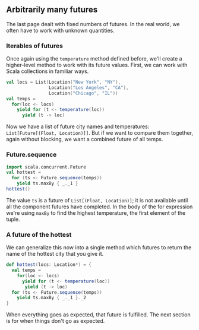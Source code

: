Arbitrarily many futures
------------------------

The last page dealt with fixed numbers of futures. In the real world,
we often have to work with unknown quantities.

### Iterables of futures

Once again using the `temperature` method defined before, we'll create
a higher-level method to work with its future values. First, we can
work with Scala collections in familiar ways.

```scala
val locs = List(Location("New York", "NY"),
                Location("Los Angeles", "CA"),
                Location("Chicago", "IL"))
val temps =
  for(loc <- locs)
    yield for (t <- temperature(loc))
      yield (t -> loc)
```

Now we have a list of future city names and temperatures:
`List[Future[(Float, Location)]]`. But if we want to compare them
together, again without blocking, we want a combined future of all
temps.

### Future.sequence

```scala
import scala.concurrent.Future
val hottest =
  for (ts <- Future.sequence(temps))
    yield ts.maxBy { _._1 }
hottest()
```

The value `ts` is a future of `List[(Float, Location)]`; it is not
available until all the component futures have completed. In the body
of the for expression we're using `maxBy` to find the highest
temperature, the first element of the tuple.

### A future of the hottest

We can generalize this now into a single method which futures to
return the name of the hottest city that you give it.

```scala
def hottest(locs: Location*) = {
  val temps =
    for(loc <- locs)
      yield for (t <- temperature(loc))
       yield (t -> loc)
  for (ts <- Future.sequence(temps))
    yield ts.maxBy { _._1 }._2
}
```

When everything goes as expected, that future is fulfilled. The next
section is for when things don't go as expected.
